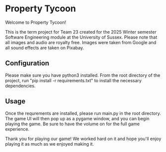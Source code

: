 # Property Tycoon

Welcome to Property Tycoon!

This is the term project for Team 23 created for the 2025 Winter semester Software Engineering module at the University of Sussex. Please note that all images and audio are royalty free. Images were taken from Google and all sound effects are taken on Pixabay.

## Configuration

Please make sure you have python3 installed. From the root directory of the project, run "pip install -r requirements.txt" to install the necessary dependencies.

## Usage

Once the requrements are installed, please run main.py in the root directory. The game UI will then pop up as a pygame window, and you can begin playing the game. Be sure to have the volume on for the full game experience.

Thank you for playing our game! We worked hard on it and hope you'll enjoy playing it as much as we enjoyed making it.
